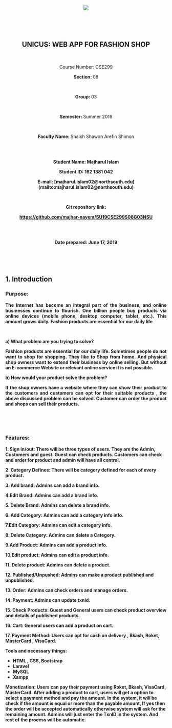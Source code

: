 
  <p align="center">
  <img src='https://elmsprodcdnendpoint.azureedge.net/attachments/15/2bfe67c5-2678-e011-969d-0030487d8897/46f5b6ce-3ea8-47ed-8444-80b87ed980cd.png'/>
</p>
  
  <br/>
<br/>
<br/>
  
<h2 align='center'>UNICUS: WEB APP FOR FASHION SHOP</h2>
<br>
<p align="center">
  
<p align="center">Course Number: CSE299 </p>

<p align='center'><b>Section: </b>08</p>
    <br/>
    <p align='center'><b>Group: </b>03</p>
    <br/>
    <p align='center'><b>Semester: </b>Summer 2019</p>
    <br/>
    <p align='center'><b>Faculty Name: </b>Shaikh Shawon Arefin Shimon</p>   
 </p>
 <br>
 <br>
 
 <p align="center">

<p align='center'><b>Student Name: Majharul Islam </p>

<p align='center'><b>Student ID:</b> 162 1381 042 </p>

<p align='center'><b>E-mail:</b> [majharul.islam02@northsouth.edu](mailto:majharul.islam02@northsouth.edu)</p>
<br>
<p align='center'><b>Git repository link: </b></p>
<p align='center'><a href="https://github.com/majhar-nayem/SU19CSE299S08G03NSU">https://github.com/majhar-nayem/SU19CSE299S08G03NSU </a></p>
<br/>
<br/>
<p align='center'><b>Date prepared:<b>  June 17, 2019 </p>

</p>
<br>
<br>
<br>

<h2>1. Introduction</h2>
        <h3>Purpose: </h3>
        <p align='justify'>The Internet has become an integral part of the business, and online businesses continue to flourish. One billion people buy products via online devices (mobile phone, desktop computer, tablet, etc.). This amount grows daily. Fashion products are essential for our daily life</p>
        <br>
       <p align='justify'><b> a) What problem are you trying to solve?</b></p>
  
   <p align='justify'> Fashion products are essential for our daily life. Sometimes people do not want to shop for shopping. They like to Shop from home. And physical shop owners want to extend their business by online selling. But without an E-commerce Website or relevant online service it is not possible.</p>
        
 <p align='justify'><b>
b) How would your product solve the problem?</b></p>

<p align='justify'> If the shop owners have a website where they can show their product to the customers and customers can opt for their suitable products , the above discussed problem can be solved. Customer can order the product and shops can sell their products.</p>
<br>
<br>
<br>

<h3>Features:</h3>

**1. Sign in/out:** There will be three types of users. They are the Admin, Customers and guest. Guest can check products. Customers can check and order for product and admin will have all control.

**2. Category Defines:** There will be category defined for each of every product.

**3. Add brand:** Admins can add a brand info.

**4.Edit Brand:** Admins can add a brand info.

**5. Delete Brand:** Admins can delete a brand info.

**6. Add Category:** Admins can add a category info info.

**7.Edit Category:** Admins can edit a category info.

**8. Delete Category:** Admins can delete a Category.

**9.Add Product:** Admins can add a product info.

**10.Edit product:** Admins can edit a product info.

**11. Delete product:** Admins can delete a product.

**12. Published/Unpushed:** Admins can make a product published and unpublished.

**13. Order:** Admins can check orders and manage orders.

**14. Payment:** Admins can update txnId.

**15. Check Products:** Guest and General users can check product overview and details of published products.

**16. Cart:** General users can add a product on cart.

**17. Payment Method:** Users can opt for cash on delivery , Bkash, Roket, MasterCard , VisaCard.

**Tools and necessary things:**

- HTML , CSS, Bootstrap
- Laravel
- MySQL
- Xampp

**Monetization:** Users can pay their payment using Roket, Bkash, VisaCard, MasterCard. After adding a product to cart, users will get a option to select a payment method and pay the amount. In the system, it will be check if the amount is equal or more than the payable amount, If yes then the order will be accepted automatically otherwise system will ask for the remaining amount. Admins will just enter the TxnID in the system. And rest of the process will be automatic.

</div>
